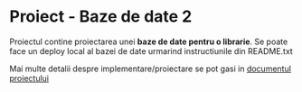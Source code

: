 # Proiect - Baze de date 2

Proiectul contine proiectarea unei **baze de date pentru o librarie**. 
Se poate face un deploy local al bazei de date urmarind instructiunile din README.txt

Mai multe detalii despre implementare/proiectare se pot gasi in [documentul proiectului](./proiect_db.pdf)